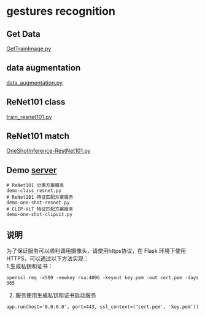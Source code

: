 # gestures recognition
## Get Data 
[GetTrainImage.py](https://github.com/GXYM/GestureRec/blob/main/GetTrainImage.py)

## data augmentation

[data_augmentation.py](https://github.com/GXYM/GestureRec/blob/main/data_augmentation.py)  

## ReNet101 class

[train_resnet101.py](https://github.com/GXYM/GestureRec/blob/main/train_resnet101.py)


## ReNet101 match

[OneShotInference-RestNet101.py](https://github.com/GXYM/GestureRec/blob/main/OneShotInference-RestNet101.py)

## Demo [server](https://github.com/GXYM/GestureRec/tree/main/demo)

```
# ReNet101 分类方案服务
demo-class_resnet.py
# ReNet101 特征匹配方案服务
demo-one-shot-resnet.py
# CLIP-ViT 特征匹配方案服务
demo-one-shot-clipvit.py  

```
## 说明
为了保证服务可以顺利调用摄像头，请使用https协议，在 Flask 环境下使用 HTTPS，可以通过以下方法实现：  
1.生成私钥和证书：    
```
openssl req -x509 -newkey rsa:4096 -keyout key.pem -out cert.pem -days 365
```
2. 服务使用生成私钥和证书启动服务  
```
app.run(host='0.0.0.0', port=443, ssl_context=('cert.pem', 'key.pem'))
``` 
